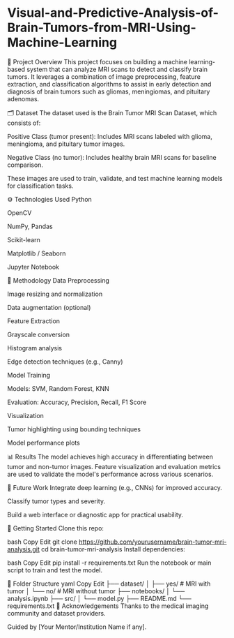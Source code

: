 # Visual-and-Predictive-Analysis-of-Brain-Tumors-from-MRI-Using-Machine-Learning
📌 Project Overview
This project focuses on building a machine learning-based system that can analyze MRI scans to detect and classify brain tumors. It leverages a combination of image preprocessing, feature extraction, and classification algorithms to assist in early detection and diagnosis of brain tumors such as gliomas, meningiomas, and pituitary adenomas.

🗂️ Dataset
The dataset used is the Brain Tumor MRI Scan Dataset, which consists of:

Positive Class (tumor present): Includes MRI scans labeled with glioma, meningioma, and pituitary tumor images.

Negative Class (no tumor): Includes healthy brain MRI scans for baseline comparison.

These images are used to train, validate, and test machine learning models for classification tasks.

⚙️ Technologies Used
Python

OpenCV

NumPy, Pandas

Scikit-learn

Matplotlib / Seaborn

Jupyter Notebook

🧪 Methodology
Data Preprocessing

Image resizing and normalization

Data augmentation (optional)

Feature Extraction

Grayscale conversion

Histogram analysis

Edge detection techniques (e.g., Canny)

Model Training

Models: SVM, Random Forest, KNN

Evaluation: Accuracy, Precision, Recall, F1 Score

Visualization

Tumor highlighting using bounding techniques

Model performance plots

📊 Results
The model achieves high accuracy in differentiating between tumor and non-tumor images. Feature visualization and evaluation metrics are used to validate the model's performance across various scenarios.

🧠 Future Work
Integrate deep learning (e.g., CNNs) for improved accuracy.

Classify tumor types and severity.

Build a web interface or diagnostic app for practical usability.

🚀 Getting Started
Clone this repo:

bash
Copy
Edit
git clone https://github.com/yourusername/brain-tumor-mri-analysis.git
cd brain-tumor-mri-analysis
Install dependencies:

bash
Copy
Edit
pip install -r requirements.txt
Run the notebook or main script to train and test the model.

📁 Folder Structure
yaml
Copy
Edit
├── dataset/
│   ├── yes/  # MRI with tumor
│   └── no/   # MRI without tumor
├── notebooks/
│   └── analysis.ipynb
├── src/
│   └── model.py
├── README.md
└── requirements.txt
🤝 Acknowledgements
Thanks to the medical imaging community and dataset providers.

Guided by [Your Mentor/Institution Name if any].

